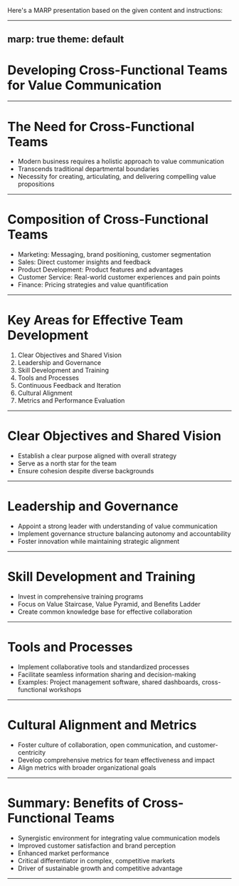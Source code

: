Here's a MARP presentation based on the given content and instructions:

---
marp: true
theme: default
---

# Developing Cross-Functional Teams for Value Communication

---

# The Need for Cross-Functional Teams

- Modern business requires a holistic approach to value communication
- Transcends traditional departmental boundaries
- Necessity for creating, articulating, and delivering compelling value propositions

---

# Composition of Cross-Functional Teams

- Marketing: Messaging, brand positioning, customer segmentation
- Sales: Direct customer insights and feedback
- Product Development: Product features and advantages
- Customer Service: Real-world customer experiences and pain points
- Finance: Pricing strategies and value quantification

---

# Key Areas for Effective Team Development

1. Clear Objectives and Shared Vision
2. Leadership and Governance
3. Skill Development and Training
4. Tools and Processes
5. Continuous Feedback and Iteration
6. Cultural Alignment
7. Metrics and Performance Evaluation

---

# Clear Objectives and Shared Vision

- Establish a clear purpose aligned with overall strategy
- Serve as a north star for the team
- Ensure cohesion despite diverse backgrounds

---

# Leadership and Governance

- Appoint a strong leader with understanding of value communication
- Implement governance structure balancing autonomy and accountability
- Foster innovation while maintaining strategic alignment

---

# Skill Development and Training

- Invest in comprehensive training programs
- Focus on Value Staircase, Value Pyramid, and Benefits Ladder
- Create common knowledge base for effective collaboration

---

# Tools and Processes

- Implement collaborative tools and standardized processes
- Facilitate seamless information sharing and decision-making
- Examples: Project management software, shared dashboards, cross-functional workshops

---

# Cultural Alignment and Metrics

- Foster culture of collaboration, open communication, and customer-centricity
- Develop comprehensive metrics for team effectiveness and impact
- Align metrics with broader organizational goals

---

# Summary: Benefits of Cross-Functional Teams

- Synergistic environment for integrating value communication models
- Improved customer satisfaction and brand perception
- Enhanced market performance
- Critical differentiator in complex, competitive markets
- Driver of sustainable growth and competitive advantage

---